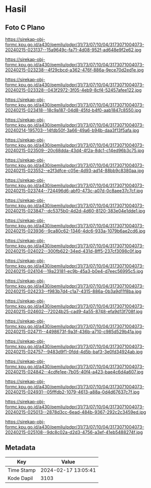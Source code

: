 # Hasil

## Foto C Plano

https://sirekap-obj-formc.kpu.go.id/a430/pemilu/pdpr/31/73/07/10/04/3173071004073-20240215-023137--15a9649c-fa71-4d08-952f-ad648e9f2e62.jpg

https://sirekap-obj-formc.kpu.go.id/a430/pemilu/pdpr/31/73/07/10/04/3173071004073-20240215-023238--4f29cbcd-a362-476f-886a-9ece70d2ed1e.jpg

https://sirekap-obj-formc.kpu.go.id/a430/pemilu/pdpr/31/73/07/10/04/3173071004073-20240215-023328--043f2972-3f05-4eb9-8cf4-52457afee122.jpg

https://sirekap-obj-formc.kpu.go.id/a430/pemilu/pdpr/31/73/07/10/04/3173071004073-20240215-023418--18c9a187-04d8-45fd-b4f0-aab1847c8550.jpg

https://sirekap-obj-formc.kpu.go.id/a430/pemilu/pdpr/31/73/07/10/04/3173071004073-20240214-195703--14fdb50f-3a66-49a6-b94b-daa3f13f5afa.jpg

https://sirekap-obj-formc.kpu.go.id/a430/pemilu/pdpr/31/73/07/10/04/3173071004073-20240215-023509--20c68dda-43d4-4f2a-8dc1-c14ed96b3c75.jpg

https://sirekap-obj-formc.kpu.go.id/a430/pemilu/pdpr/31/73/07/10/04/3173071004073-20240215-023552--e2f3dfce-c05e-4d93-ad14-88bb9c8380aa.jpg

https://sirekap-obj-formc.kpu.go.id/a430/pemilu/pdpr/31/73/07/10/04/3173071004073-20240215-023744--724496d6-abf0-473c-a07d-0c8aee37c7cf.jpg

https://sirekap-obj-formc.kpu.go.id/a430/pemilu/pdpr/31/73/07/10/04/3173071004073-20240215-023847--dc5375b0-4d2d-4d60-8120-383e04e1dde1.jpg

https://sirekap-obj-formc.kpu.go.id/a430/pemilu/pdpr/31/73/07/10/04/3173071004073-20240215-023936--9ca80c62-1346-4dc6-933a-1079b6ae2cd6.jpg

https://sirekap-obj-formc.kpu.go.id/a430/pemilu/pdpr/31/73/07/10/04/3173071004073-20240215-024022--300fb622-34ed-431d-8ff5-237cf3098c0f.jpg

https://sirekap-obj-formc.kpu.go.id/a430/pemilu/pdpr/31/73/07/10/04/3173071004073-20240215-024104--19a23181-ec9b-45a3-b0e4-d7eec56995c5.jpg

https://sirekap-obj-formc.kpu.go.id/a430/pemilu/pdpr/31/73/07/10/04/3173071004073-20240215-024233--f983b7d4-c1a7-4315-886a-0b3a9d11f8ba.jpg

https://sirekap-obj-formc.kpu.go.id/a430/pemilu/pdpr/31/73/07/10/04/3173071004073-20240215-024602--72024b25-cad9-4a55-8748-efa9d13f708f.jpg

https://sirekap-obj-formc.kpu.go.id/a430/pemilu/pdpr/31/73/07/10/04/3173071004073-20240215-024711--4498673f-9a3f-436b-a710-c985d529b41a.jpg

https://sirekap-obj-formc.kpu.go.id/a430/pemilu/pdpr/31/73/07/10/04/3173071004073-20240215-024757--9483d9f1-0fdd-4d5b-baf3-3e0fd34924ab.jpg

https://sirekap-obj-formc.kpu.go.id/a430/pemilu/pdpr/31/73/07/10/04/3173071004073-20240215-024842--4cdfe1ee-7b05-40f4-a423-bae4c6d4a607.jpg

https://sirekap-obj-formc.kpu.go.id/a430/pemilu/pdpr/31/73/07/10/04/3173071004073-20240215-024931--05fffdb2-1079-4613-a88a-0d4d67637c7f.jpg

https://sirekap-obj-formc.kpu.go.id/a430/pemilu/pdpr/31/73/07/10/04/3173071004073-20240215-025013--2878d3cc-6ead-484b-9367-292c2c3459ed.jpg

https://sirekap-obj-formc.kpu.go.id/a430/pemilu/pdpr/31/73/07/10/04/3173071004073-20240215-025108--9dc8c02a-d2d3-4756-a3ef-41eb5488274f.jpg


## Metadata

| Key        | Value               |
| ---------- | ------------------- |
| Time Stamp | 2024-02-17 13:05:41 |
| Kode Dapil | 3103                |



